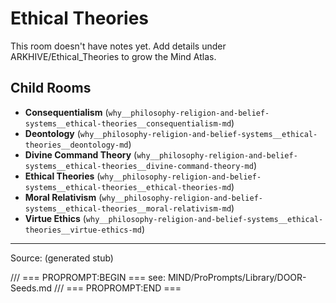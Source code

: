 # Ethical Theories

This room doesn't have notes yet. Add details under ARKHIVE/Ethical_Theories to grow the Mind Atlas.

## Child Rooms
- **Consequentialism** (`why__philosophy-religion-and-belief-systems__ethical-theories__consequentialism-md`)
- **Deontology** (`why__philosophy-religion-and-belief-systems__ethical-theories__deontology-md`)
- **Divine Command Theory** (`why__philosophy-religion-and-belief-systems__ethical-theories__divine-command-theory-md`)
- **Ethical Theories** (`why__philosophy-religion-and-belief-systems__ethical-theories__ethical-theories-md`)
- **Moral Relativism** (`why__philosophy-religion-and-belief-systems__ethical-theories__moral-relativism-md`)
- **Virtue Ethics** (`why__philosophy-religion-and-belief-systems__ethical-theories__virtue-ethics-md`)

---
Source: (generated stub)

/// === PROPROMPT:BEGIN ===
see: MIND/ProPrompts/Library/DOOR-Seeds.md
/// === PROPROMPT:END ===
